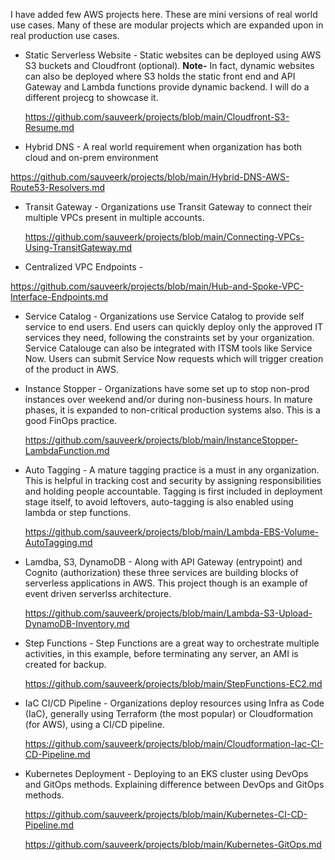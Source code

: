 I have added few AWS projects here. These are mini versions of real world use cases. Many of these are modular projects which are expanded upon in real production use cases.

- Static Serverless Website - Static websites can be deployed using AWS S3 buckets and Cloudfront (optional). **Note-** In fact, dynamic websites can also be deployed where S3 holds the static front end and API Gateway and Lambda functions provide dynamic backend. I will do a different projecg to showcase it.
  
  https://github.com/sauveerk/projects/blob/main/Cloudfront-S3-Resume.md
  
-  Hybrid DNS - A real world requirement when organization has both cloud and on-prem environment
  
  https://github.com/sauveerk/projects/blob/main/Hybrid-DNS-AWS-Route53-Resolvers.md 
  
- Transit Gateway - Organizations use Transit Gateway to connect their multiple VPCs present in multiple accounts. 
  
  https://github.com/sauveerk/projects/blob/main/Connecting-VPCs-Using-TransitGateway.md 

- Centralized VPC Endpoints - 

https://github.com/sauveerk/projects/blob/main/Hub-and-Spoke-VPC-Interface-Endpoints.md
  
- Service Catalog - Organizations use Service Catalog to provide self service to end users. End users can quickly deploy only the approved IT services they need, following the constraints set by your organization. Service Catalouge can also be integrated with ITSM tools like Service Now. Users can submit Service Now requests which will trigger creation of the product in AWS.
  
- Instance Stopper - Organizations have some set up to stop non-prod instances over weekend and/or during non-business hours. In mature phases, it is expanded to non-critical production systems also. This is a good FinOps practice.
  
  https://github.com/sauveerk/projects/blob/main/InstanceStopper-LambdaFunction.md
    
- Auto Tagging - A mature tagging practice is a must in any organization. This is helpful in tracking cost and security by assigning responsibilities and holding people accountable. Tagging is first included in deployment stage itself, to avoid leftovers, auto-tagging is also enabled using lambda or step functions.
  
  https://github.com/sauveerk/projects/blob/main/Lambda-EBS-Volume-AutoTagging.md
  
- Lamdba, S3, DynamoDB - Along with API Gateway (entrypoint) and Cognito (authorization) these three services are building blocks of serverless applications in AWS. This project though is an example of event driven serverlss architecture.
  
  https://github.com/sauveerk/projects/blob/main/Lambda-S3-Upload-DynamoDB-Inventory.md
    
- Step Functions - Step Functions are a great way to orchestrate multiple activities, in this example, before terminating any server, an AMI is created for backup. 
  
  https://github.com/sauveerk/projects/blob/main/StepFunctions-EC2.md
  
- IaC CI/CD Pipeline - Organizations deploy resources using Infra as Code (IaC), generally using Terraform (the most popular) or Cloudformation (for AWS), using a CI/CD pipeline.
  
  https://github.com/sauveerk/projects/blob/main/Cloudformation-Iac-CI-CD-Pipeline.md
    
- Kubernetes Deployment - Deploying to an EKS cluster using DevOps and GitOps methods. Explaining difference between DevOps and GitOps methods.
  
  https://github.com/sauveerk/projects/blob/main/Kubernetes-CI-CD-Pipeline.md

  https://github.com/sauveerk/projects/blob/main/Kubernetes-GitOps.md


